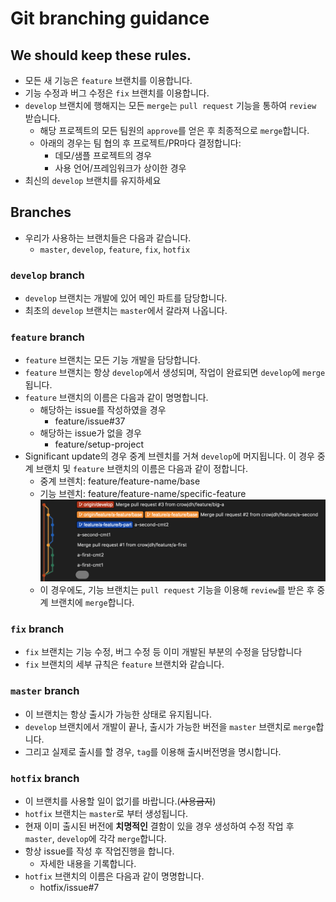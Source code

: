 # Git branching guidance
## We should keep these rules.
- 모든 새 기능은 `feature` 브랜치를 이용합니다.
- 기능 수정과 버그 수정은 `fix` 브랜치를 이용합니다.
- `develop` 브랜치에 행해지는 모든 `merge`는 `pull request` 기능을 통하여 `review` 받습니다.
  - 해당 프로젝트의 모든 팀원의 `approve`를 얻은 후 최종적으로 `merge`합니다.
  - 아래의 경우는 팀 협의 후 프로젝트/PR마다 결정합니다:
    - 데모/샘플 프로젝트의 경우
    - 사용 언어/프레임워크가 상이한 경우
- 최신의 `develop` 브랜치를 유지하세요

## Branches
- 우리가 사용하는 브랜치들은 다음과 같습니다.
  - `master`, `develop`, `feature`, `fix`, `hotfix`

### `develop` branch
- `develop` 브랜치는 개발에 있어 메인 파트를 담당합니다.
- 최초의 `develop` 브랜치는 `master`에서 갈라져 나옵니다.

### `feature` branch
- `feature` 브랜치는 모든 기능 개발을 담당합니다.
- `feature` 브랜치는 항상 `develop`에서 생성되며, 작업이 완료되면 `develop`에 `merge`됩니다.
- `feature` 브랜치의 이름은 다음과 같이 명명합니다.
  - 해당하는 issue를 작성하였을 경우
    - feature/issue#37
  - 해당하는 issue가 없을 경우
    - feature/setup-project
- Significant update의 경우 중계 브렌치를 거쳐 `develop`에 머지됩니다. 이 경우 중계 브랜치 및 `feature` 브랜치의 이름은 다음과 같이 정합니다.
  - 중계 브렌치: feature/feature-name/base
  - 기능 브렌치: feature/feature-name/specific-feature
  ![예시](./images/git_branching_guidance_1.png)
  - 이 경우에도, 기능 브랜치는 `pull request` 기능을 이용해 `review`를 받은 후 중계 브랜치에 `merge`합니다.

### `fix` branch
- `fix` 브랜치는 기능 수정, 버그 수정 등 이미 개발된 부분의 수정을 담당합니다
- `fix` 브랜치의 세부 규칙은 `feature` 브랜치와 같습니다.

### `master` branch
- 이 브랜치는 항상 출시가 가능한 상태로 유지됩니다.
- `develop` 브랜치에서 개발이 끝나, 출시가 가능한 버전을 `master` 브랜치로 `merge`합니다.
- 그리고 실제로 출시를 할 경우, `tag`를 이용해 출시버전명을 명시합니다.

### `hotfix` branch
- 이 브랜치를 사용할 일이 없기를 바랍니다.(~~사용금지~~)
- `hotfix` 브랜치는 `master`로 부터 생성됩니다.
- 현재 이미 출시된 버전에 **치명적인** 결함이 있을 경우 생성하여 수정 작업 후 `master`, `develop`에 각각 `merge`합니다.
- 항상 issue를 작성 후 작업진행을 합니다.
  - 자세한 내용을 기록합니다.
- `hotfix` 브랜치의 이름은 다음과 같이 명명합니다.
  - hotfix/issue#7
